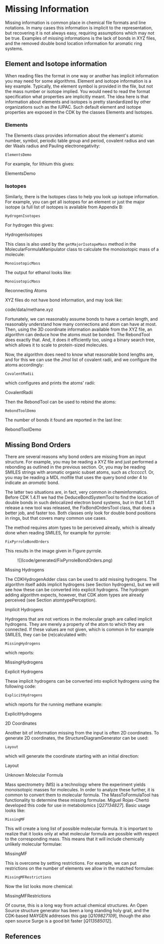 # Missing Information

Missing information is common place in chemical file formats and line
notations. In many cases this information is implicit to the representation,
but recovering it is not always easy, requiring assumptions which may not be
true. Examples of missing informations is the lack of bonds in XYZ files, and
the removed double bond location information for aromatic ring systems.

## Element and Isotope information

When reading files the format in one way or another has implicit information you
may need for some algorithms. Element and isotope information is a key example.
Typically, the element symbol is provided in the file, but not the mass number
or isotope implied. You would need to read the format specification what properties
are implicitly meant. The idea here is that information about elements and
isotopes is pretty standardized by other organizations such as the IUPAC.
Such default element and isotope properties are exposed in the CDK by the
classes <class>Elements</class> and <class>Isotopes</class>.

### Elements

The <class type="topic">Elements</class> class provides information about the element's
<topic>atomic number</topic>, <topic>symbol</topic>, <topic>periodic table</topic> <topic>group</topic>
and <topic>period</topic>, <topic>covalent radius</topic>
and <topic>van der Waals radius</topic>
and Pauling <topic>electronegativity</topic>:

<code>ElementsDemo</code>

For example, for lithium this gives:

<out>ElementsDemo</out>

### Isotopes

Similarly, there is the <class type="topic">Isotopes</class> class to help you look up isotope
information. For example, you can get all isotopes for an element or just
the major isotope (a full list of isotopes is available from
Appendix B:

<code>HydrogenIsotopes</code>

For hydrogen this gives:

<out>HydrogenIsotopes</out>

This class is also used by the `getMajorIsotopeMass` method in the
<class type="topic">MolecularFormulaManipulator</class> class to calculate the
<topic>monoisotopic mass</topic> of a molecule:

<code>MonoisotopicMass</code>

The output for ethanol looks like:

<code>MonoisotopicMass</code>

<section level="##">Reconnecting Atoms</section>

XYZ files do not have bond information, and may look like:

<in type="verbatim">code/data/methane.xyz</in>

Fortunately, we can reasonably assume bonds to have a certain length, and
reasonably understand how many connections and atom can have at most. Then,
using the 3D coordinate information available from the XYZ file, an algorithm
can deduce how the atoms must be bonded. The <class type="topic">RebondTool</class> does exactly
that. And, it does it efficiently too, using a binary search tree, which allows
it to scale to protein-sized molecules.

Now, the algorithm does need to know what reasonable bond lengths are, and for
this we can use the Jmol list of <topic>covalent radii</topic>, and
we configure the atoms accordingly:

<code>CovalentRadii</code>

which configures and prints the atoms' radii:

<out>CovalentRadii</out>

Then the <class>RebondTool</class> can be used to rebind the atoms:

<code>RebondToolDemo</code>

The number of bonds it found are reported
in the last line:

<out>RebondToolDemo</out>

## Missing Bond Orders

There are several reasons why <topic>bond orders</topic> are missing from an input structure.
For example, you may be reading a XYZ file and just performed a rebonding as
outlined in the previous section. Or, you may be reading SMILES strings with
aromatic organic subset atoms, such as *c1ccccc1*. Or, you may be reading
a MDL molfile that uses the query bond order 4 to indicate an *aromatic*
bond.

The latter two situations are, in fact, very common in cheminformatics. Before
CDK 1.4.11 we had the <class>DeduceBondSystemTool</class> to find the location of double
bonds in such delocalized electron bond systems, but in that 1.4.11 release a
new tool was released, the <class>FixBondOrdersTool</class> class, that does a better job,
and faster too. Both classes only look for double bond positions in rings, but
that covers many common use cases.

The method requires atom types to be perceived already, which is already done
when reading SMILES, for example for pyrrole:

<code>FixPyrroleBondOrders</code>

This results in the image given in Figure <xref>pyrrole</xref>.

<figure label="pyrrole" caption="2D diagram of pyrrole.">
![](code/generated/FixPyrroleBondOrders.png)
</figure>

<section level="##" label="missinghydrogens">Missing Hydrogens</section>

The <class>CDKHydrogenAdder</class> class can be used to add
<topic>missing hydrogens</topic>. The algorithm itself adds implicit
hydrogens (see Section <xref>hydrogens</xref>), but we will see how these can be
converted into explicit hydrogens. 
The hydrogen adding algorithm expects, however, that CDK atom
types are already perceived (see Section <xref>atomtypePerception</xref>).

<section level="###" label="implicithydrogens">Implicit Hydrogens</section>

Hydrogens that are not vertices in the molecular graph are called
<topic>implicit hydrogens</topic>. They are merely a property of the atom to which
they are connected. If these values are not given, which is common in
for example SMILES, they can be (re)calculated with:

<code>MissingHydrogens</code>

which reports:

<out>MissingHydrogens</out>

<section level="###" label="explicithydrogens">Explicit Hydrogens</section>

These implicit hydrogens can be converted into <topic>explicit hydrogens</topic>
using the following code:

<code>ExplicitHydrogens</code>

which reports for the running methane example:

<out>ExplicitHydrogens</out>

<section level="##" label="layout">2D Coordinates</section>

Another bit of information missing from the input is often <topic>2D coordinates</topic>.
To generate 2D <topic>coordinates</topic>, the <class>StructureDiagramGenerator</class> can be
used:

<code>Layout</code>

which will generate the coordinate starting with an initial direction:

<out>Layout</out>

<section label="unknownmf" level="##">Unknown Molecular Formula</section>

Mass spectrometry (MS) is a technology where the experiment yields monoisotopic
masses for molecules. In order to analyze these further, it is common to convert
them to <topic>molecular formula</topic>. The <class>MassToFormulaTool</class> has functionality
to determine these missing formulae. Miguel Rojas-Chertó developed this code
for use in <topic>metabolomics</topic> [<cite>Q27134827</cite>]. Basic usage looks like:

<code>MissingMF</code>

This will create a long list of possible molecular formula. It is important to realize
that it looks only at what molecular formula are possible with respect to the
corresponding mass. This means that it will include chemically unlikely molecular
formulae:

<out>MissingMF</out>

This is overcome by setting restrictions. For example, we can put restrictions on the
number of elements we allow in the matched formulae:

<code>MissingMFRestrictions</code>

Now the list looks more chemical:

<out>MissingMFRestrictions</out>

Of course, this is a long way from actual chemical structures. An Open Source structure
generator has been a long standing holy grail, and the CDK-based MAYGEN addresses
this gap [<cite>Q109827109</cite>], though the also open source Surge is a good bit
faster [<cite>Q113585012</cite>].

## References

<references/>

